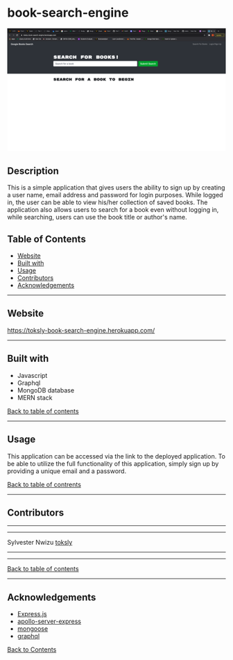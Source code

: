 # book-search-engine
![Screenshot of book-search-engine](images/screenShot.png)

## Description

This is a simple application that  gives users the ability to sign up by creating a user name, email address and password for login purposes. While logged in, the user can be able to view his/her collection of saved books. The application also allows users to search for a book even without logging in, while searching, users can use the book title  or author's name.

## Table of Contents

- [Website](#website)
- [Built with](#built-with)
- [Usage](#usage)
- [Contributors](#contributors)
- [Acknowledgements](#acknowledgements)

---

## Website

https://toksly-book-search-engine.herokuapp.com/

---

## Built with

- Javascript
- Graphql
- MongoDB database
- MERN stack


[Back to table of contents](#table-of-contents)

---

## Usage

This application can be accessed via the link to the deployed application. To be able to utilize the full functionality of this application, simply sign up by providing a unique email and a password.

[Back to table of contrents](#table-of-contents)

---

## Contributors

---
---
Sylvester Nwizu
[toksly](https://github.com/toksly)

---
---

[Back to table of contents](#table-of-contents)

---
## Acknowledgements

- [Express.js](https://www.npmjs.com/package/express)
- [apollo-server-express](https://www.npmjs.com/package/apollo-server-express)
- [mongoose](https://www.npmjs.com/package/mongoose)
- [graphql](https://www.npmjs.com/package/graphql)

[Back to Contents](#table-of-contents)

